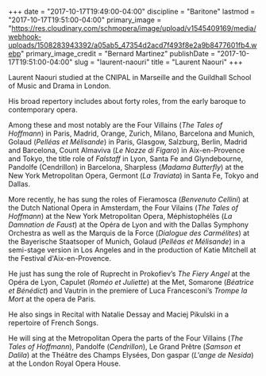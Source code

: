 +++
date = "2017-10-17T19:49:00-04:00"
discipline = "Baritone"
lastmod = "2017-10-17T19:51:00-04:00"
primary_image = "https://res.cloudinary.com/schmopera/image/upload/v1545409169/media/webhook-uploads/1508283943392/a05ab5_47354d2acd7f493f8e2a9b8477601fb4.webp"
primary_image_credit = "Bernard Martinez"
publishDate = "2017-10-17T19:51:00-04:00"
slug = "laurent-naouri"
title = "Laurent Naouri"
+++

Laurent Naouri studied at the CNIPAL in Marseille and the Guildhall School of Music and Drama in London.

His broad repertory includes about forty roles, from the early baroque to contemporary opera.
 
Among these and most notably are the Four Villains (*The Tales of Hoffmann*) in Paris, Madrid, Orange, Zurich, Milano, Barcelona and Munich, Golaud (*Pelléas et Mélisande*) in Paris, Glasgow, Salzburg, Berlin, Madrid and Barcelona, Count Almaviva (*Le Nozze di Figaro*) in Aix-en-Provence and Tokyo, the title role of *Falstaff* in Lyon, Santa Fe and Glyndebourne, Pandolfe (Cendrillon) in Barcelona, Sharpless (*Madama Butterfly*) at the New York Metropolitan Opera, Germont (*La Traviata*) in Santa Fe, Tokyo and Dallas.
 
More recently, he has sung the roles of Fieramosca (*Benvenuto Cellini*) at the Dutch National Opera in Amsterdam, the Four Vilains (*The Tales of Hoffmann*) at the New York Metropolitan Opera, Méphistophélès (*La Damnation de Faust*) at the Opéra de Lyon and with the Dallas Symphony Orchestra as well as the Marquis de la Force (*Dialogue des Carmélites*) at the Bayerische Staatsoper of Munich, Golaud (*Pelléas et Mélisande*) in a semi-stage version in Los Angeles and in the production of Katie Mitchell at the Festival d'Aix-en-Provence.

He just has sung the role of Ruprecht in Prokofiev’s *The Fiery Angel* at the Opéra de Lyon, Capulet (*Roméo et Juliette*) at the Met, Somarone (*Béatrice et Bénédict*) and Vautrin in the premiere of Luca Francesconi’s *Trompe la Mort* at the opera de Paris.
 
He also sings in Recital with Natalie Dessay and Maciej Pikulski in a repertoire of French Songs.

He will sing at the Metropolitan Opera the parts of the Four Villains (*The Tales of Hoffmann*), Pandolfe (*Cendrillon*), Le Grand Prêtre (*Samson et Dalila*) at the Théâtre des Champs Elysées, Don gaspar (*L'ange de Nesida*) at the London Royal Opera House.
